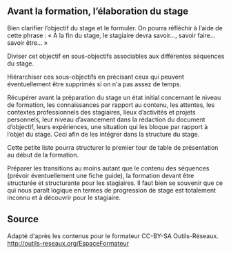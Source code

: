 ## Avant la formation, l’élaboration du stage

Bien clarifier l’objectif du stage et le formuler. On pourra réfléchir à l’aide de cette phrase : « A la fin du stage, le stagiaire devra savoir…, savoir faire… savoir être… »


Diviser cet objectif en sous-objectifs associables aux différentes séquences du stage.


Hiérarchiser ces sous-objectifs en précisant ceux qui peuvent éventuellement être supprimés si on n'a pas assez de temps.


Récupérer avant la préparation du stage un état initial concernant le niveau de formation, les connaissances par rapport au contenu, les attentes, les contextes professionnels des stagiaires, lieux d’activités et projets personnels, leur niveau d’avancement dans la rédaction du document d’objectif, leurs expériences, une situation qui les bloque par rapport à l’objet du stage. Ceci afin de les intégrer dans la structure du stage.


Cette petite liste pourra structurer le premier tour de table de présentation au début de la formation.

Préparer les transitions au moins autant que le contenu des séquences (prévoir éventuellement une fiche guide), la formation devant être structurée et structurante pour les stagiaires. Il faut bien se souvenir que ce qui nous paraît logique en termes de progression de stage est totalement inconnu et à découvrir pour le stagiaire.


## Source

Adapté d'après les contenus pour le formateur CC-BY-SA Outils-Réseaux.
http://outils-reseaux.org/EspaceFormateur

